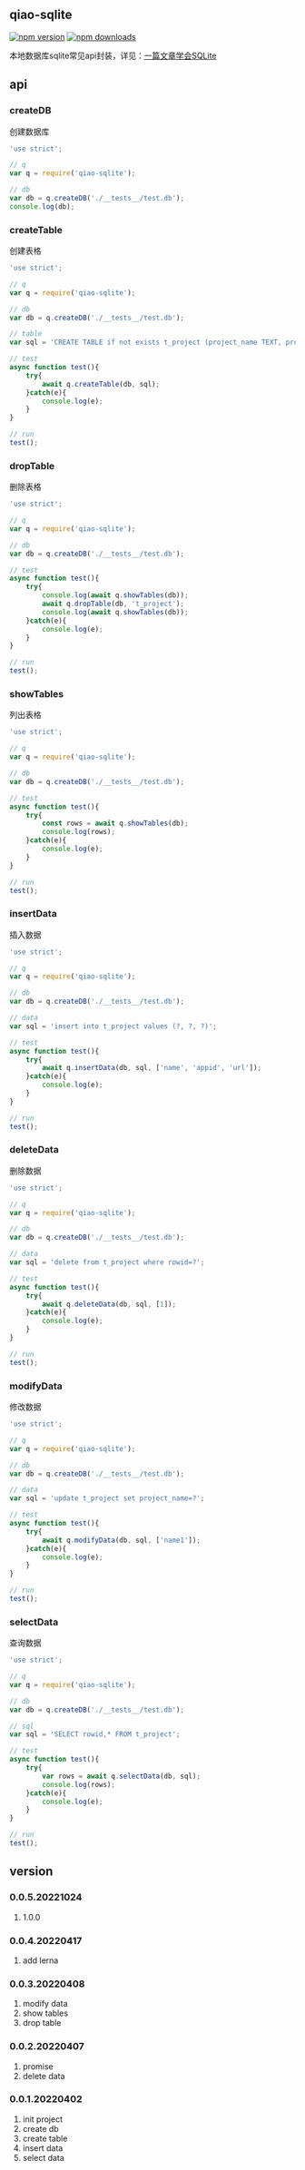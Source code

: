 ## qiao-sqlite
[![npm version](https://img.shields.io/npm/v/qiao-sqlite.svg?style=flat-square)](https://www.npmjs.org/package/qiao-sqlite)
[![npm downloads](https://img.shields.io/npm/dm/qiao-sqlite.svg?style=flat-square)](https://npm-stat.com/charts.html?package=qiao-sqlite)

本地数据库sqlite常见api封装，详见：[一篇文章学会SQLite](https://blog.insistime.com/sqlite)

## api
### createDB

创建数据库

```javascript
'use strict';

// q
var q = require('qiao-sqlite');

// db
var db = q.createDB('./__tests__/test.db');
console.log(db);
```

### createTable

创建表格

```javascript
'use strict';

// q
var q = require('qiao-sqlite');

// db
var db = q.createDB('./__tests__/test.db');

// table
var sql = 'CREATE TABLE if not exists t_project (project_name TEXT, project_appid TEXT, project_icon_url TEXT)';

// test
async function test(){
    try{
        await q.createTable(db, sql);
    }catch(e){
        console.log(e);
    }
}

// run
test();
```

### dropTable

删除表格

```javascript
'use strict';

// q
var q = require('qiao-sqlite');

// db
var db = q.createDB('./__tests__/test.db');

// test
async function test(){
    try{
        console.log(await q.showTables(db));
        await q.dropTable(db, 't_project');
        console.log(await q.showTables(db));
    }catch(e){
        console.log(e);
    }
}

// run
test();
```

### showTables

列出表格

```javascript
'use strict';

// q
var q = require('qiao-sqlite');

// db
var db = q.createDB('./__tests__/test.db');

// test
async function test(){
    try{
        const rows = await q.showTables(db);
        console.log(rows);
    }catch(e){
        console.log(e);
    }
}

// run
test();
```

### insertData

插入数据

```javascript
'use strict';

// q
var q = require('qiao-sqlite');

// db
var db = q.createDB('./__tests__/test.db');

// data
var sql = 'insert into t_project values (?, ?, ?)';

// test
async function test(){
    try{
        await q.insertData(db, sql, ['name', 'appid', 'url']);
    }catch(e){
        console.log(e);
    }
}

// run
test();
```

### deleteData

删除数据

```javascript
'use strict';

// q
var q = require('qiao-sqlite');

// db
var db = q.createDB('./__tests__/test.db');

// data
var sql = 'delete from t_project where rowid=?';

// test
async function test(){
    try{
        await q.deleteData(db, sql, [1]);
    }catch(e){
        console.log(e);
    }
}

// run
test();
```

### modifyData

修改数据

```javascript
'use strict';

// q
var q = require('qiao-sqlite');

// db
var db = q.createDB('./__tests__/test.db');

// data
var sql = 'update t_project set project_name=?';

// test
async function test(){
    try{
        await q.modifyData(db, sql, ['name1']);
    }catch(e){
        console.log(e);
    }
}

// run
test();
```

### selectData

查询数据

```javascript
'use strict';

// q
var q = require('qiao-sqlite');

// db
var db = q.createDB('./__tests__/test.db');

// sql
var sql = 'SELECT rowid,* FROM t_project';

// test
async function test(){
    try{
        var rows = await q.selectData(db, sql);
        console.log(rows);
    }catch(e){
        console.log(e);
    }
}

// run
test();
```

## version
### 0.0.5.20221024
1. 1.0.0
   
### 0.0.4.20220417
1. add lerna

### 0.0.3.20220408
1. modify data
2. show tables
3. drop table

### 0.0.2.20220407
1. promise
2. delete data

### 0.0.1.20220402
1. init project
2. create db
3. create table
4. insert data
5. select data


